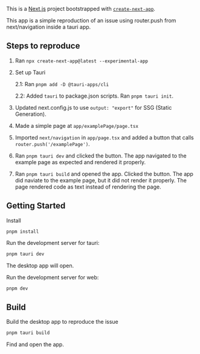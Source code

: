This is a [Next.js](https://nextjs.org/) project bootstrapped with [`create-next-app`](https://github.com/vercel/next.js/tree/canary/packages/create-next-app).

This app is a simple reproduction of an issue using router.push from next/navigation inside a tauri app.

## Steps to reproduce

1. Ran `npx create-next-app@latest --experimental-app`
2. Set up Tauri

   2.1: Ran `pnpm add -D @tauri-apps/cli`

   2.2: Added `tauri` to package.json scripts. Ran `pnpm tauri init`.

3. Updated next.config.js to use `output: "export"` for SSG (Static Generation).
4. Made a simple page at `app/examplePage/page.tsx`
5. Imported `next/navigation` in `app/page.tsx` and added a button that calls `router.push('/examplePage')`.
6. Ran `pnpm tauri dev` and clicked the button. The app navigated to the example page as expected and rendered it properly.
7. Ran `pnpm tauri build` and opened the app. Clicked the button. The app did naviate to the example page, but it did not render it properly. The page rendered code as text instead of rendering the page.

## Getting Started

Install

```
pnpm install
```

Run the development server for tauri:

```bash
pnpm tauri dev
```

The desktop app will open.

Run the development server for web:

```bash
pnpm dev
```

## Build

Build the desktop app to reproduce the issue

```bash
pnpm tauri build
```

Find and open the app.
